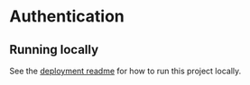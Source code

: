 # Authentication
## Running locally
See the [deployment readme](Deployment/README.md) for how to run this project locally.

